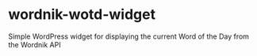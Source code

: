 wordnik-wotd-widget
===================

Simple WordPress widget for displaying the current Word of the Day from the Wordnik API